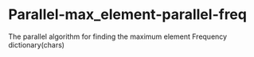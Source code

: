 # Parallel-max_element-parallel-freq
The parallel algorithm for finding the maximum element
Frequency dictionary(chars)
